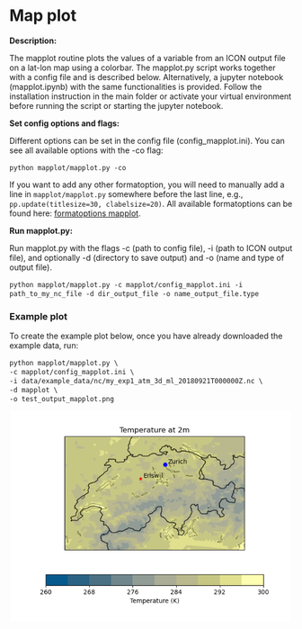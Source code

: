 # Map plot
**Description:**

The mapplot routine plots the values of a variable from an ICON output file on a lat-lon map using a colorbar. The mapplot.py script works together with a config file and is described below. Alternatively, a jupyter notebook (mapplot.ipynb) with the same functionalities is provided. Follow the installation instruction in the main folder or activate your virtual environment before running the script or starting the jupyter notebook.

**Set config options and flags:**

Different options can be set in the config file (config_mapplot.ini). You can see all available options with the -co flag:

    python mapplot/mapplot.py -co
    
If you want to add any other formatoption, you will need to manually add a line in `mapplot/mapplot.py` somewhere before the last line, e.g., `pp.update(titlesize=30, clabelsize=20)`. All available formatoptions can be found here: [formatoptions mapplot](https://psyplot.github.io/psy-maps/generated/psyplot.project.plot.mapplot.html).

**Run mapplot.py:**

Run mapplot.py with the flags -c (path to config file), -i (path to ICON output file),
and optionally -d (directory to save output) and -o (name and type of output file).

    python mapplot/mapplot.py -c mapplot/config_mapplot.ini -i path_to_my_nc_file -d dir_output_file -o name_output_file.type

### Example plot

To create the example plot below, once you have already downloaded the example data, run:

    python mapplot/mapplot.py \
    -c mapplot/config_mapplot.ini \
    -i data/example_data/nc/my_exp1_atm_3d_ml_20180921T000000Z.nc \
    -d mapplot \
    -o test_output_mapplot.png

<p align="center">
<img src=mapplot_example.png width="500"/>
</p>
